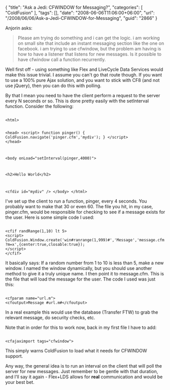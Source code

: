 {
	"title": "Ask a Jedi: CFWINDOW for Messaging?",
	"categories": [
		"ColdFusion"
	],
	"tags": [],
	"date": "2008-06-06T11:06:00+06:00",
	"url": "/2008/06/06/Ask-a-Jedi-CFWINDOW-for-Messaging",
	"guid": "2866"
}

Anjorin asks:

<blockquote>
<p>
Please am trying do something and i can get the logic. i am working on small site that include an instant messaging section like the one on facebook. i am trying to use cfwindow, but the problem am having is how to have a listener that listens for new messages. Is it possible to have cfwindow call a function recurrently.
</p>
</blockquote>
<!--more-->
Well first off - using something like Flex and LiveCycle Data Services would make this issue trivial. I assume you can't go that route though. If you want to use a 100% pure Ajax solution, and you want to stick with CF8 (and not use jQuery), then you can do this with polling. 

By that I mean you need to have the client perform a request to the server every N seconds or so. This is done pretty easily with the setInterval function. Consider the following:

<code>
&lt;html&gt;

&lt;head&gt;
&lt;script&gt;
function pinger() {
	ColdFusion.navigate('pinger.cfm','mydiv');
}
&lt;/script&gt;
&lt;/head&gt;

&lt;body onLoad="setInterval(pinger,4000)"&gt;

&lt;h2&gt;Hello World&lt;/h2&gt;

&lt;cfdiv id="mydiv" /&gt;
&lt;/body&gt;
&lt;/html&gt;
</code>

I've set up the client to run a function, pinger, every 4 seconds. You probably want to make that 30 or even 60. The file you hit, in my case, pinger.cfm, would be responsible for checking to see if a message exists for the user. Here is some simple code I used:

<code>
&lt;cfif randRange(1,10) lt 5&gt;
&lt;script&gt;
ColdFusion.Window.create('win#ranrange(1,999)#','Message','message.cfm?m=x',{center:true,closable:true});
&lt;/script&gt;
&lt;/cfif&gt;
</code>

It basically says: If a random number from 1 to 10 is less than 5, make a new window. I named the window dynamically, but you should use another method to give it a truly unique name. I then point it to message.cfm. This is the file that will load the message for the user. The code I used was just this:

<code>
&lt;cfparam name="url.m"&gt;
&lt;cfoutput&gt;Message #url.m#&lt;/cfoutput&gt;
</code>

In a real example this would use the database (Transfer FTW) to grab the relevant message, do security checks, etc. 

Note that in order for this to work now, back in my first file I have to add:

<code>
&lt;cfajaximport tags="cfwindow"&gt;
</code>

This simply warns ColdFusion to load what it needs for CFWINDOW support.

Any way, the general idea is to run an interval on the client that will poll the server for new messages. Just remember to be gentle with that duration, and I'll say it again - Flex+LDS allows for <b>real</b> communication and would be your best bet.